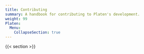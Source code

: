 ```yaml
---
title: Contributing
summary: A handbook for contributing to Platen's development.
weight: 99
Platen:
  Menu:
    CollapseSection: true
---
```


{{< section >}}
